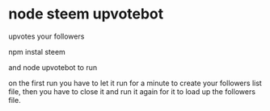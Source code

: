 # node steem upvotebot
 upvotes your followers

npm instal steem

and node upvotebot to run

on the first run you have to let it run for a minute to create your followers list file, then you have to close it and run it again for it to load up the followers file.